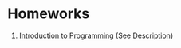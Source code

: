 # Homeworks
01. [Introduction to Programming](01.Intro-Programming-Homework)
(See [Description](https://github.com/TelerikAcademy/CSharp-Part-1/blob/master/Topics/01.%20Introduction-to-Programming/homework/README.md))
